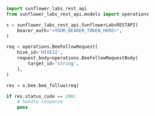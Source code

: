 <!-- Start SDK Example Usage [usage] -->
```python
import sunflower_labs_rest_api
from sunflower_labs_rest_api.models import operations

s = sunflower_labs_rest_api.SunflowerLabsRESTAPI(
    bearer_auth="<YOUR_BEARER_TOKEN_HERE>",
)

req = operations.BeeFollowRequest(
    hive_id='HIVE12',
    request_body=operations.BeeFollowRequestBody(
        target_id='string',
    ),
)

res = s.bee.bee_follow(req)

if res.status_code == 200:
    # handle response
    pass
```
<!-- End SDK Example Usage [usage] -->